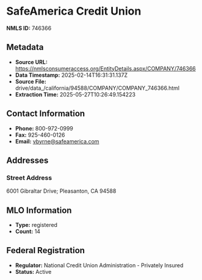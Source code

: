 # SafeAmerica Credit Union

**NMLS ID:** 746366

## Metadata
- **Source URL:** https://nmlsconsumeraccess.org/EntityDetails.aspx/COMPANY/746366
- **Data Timestamp:** 2025-02-14T16:31:31.137Z
- **Source File:** drive/data_/california/94588/COMPANY/COMPANY_746366.html
- **Extraction Time:** 2025-05-27T10:26:49.154223

## Contact Information
- **Phone:** 800-972-0999
- **Fax:** 925-460-0126
- **Email:** vbyrne@safeamerica.com

## Addresses
### Street Address
6001 Gibraltar Drive; Pleasanton, CA 94588

## MLO Information
- **Type:** registered
- **Count:** 14

## Federal Registration
- **Regulator:** National Credit Union Administration - Privately Insured
- **Status:** Active
